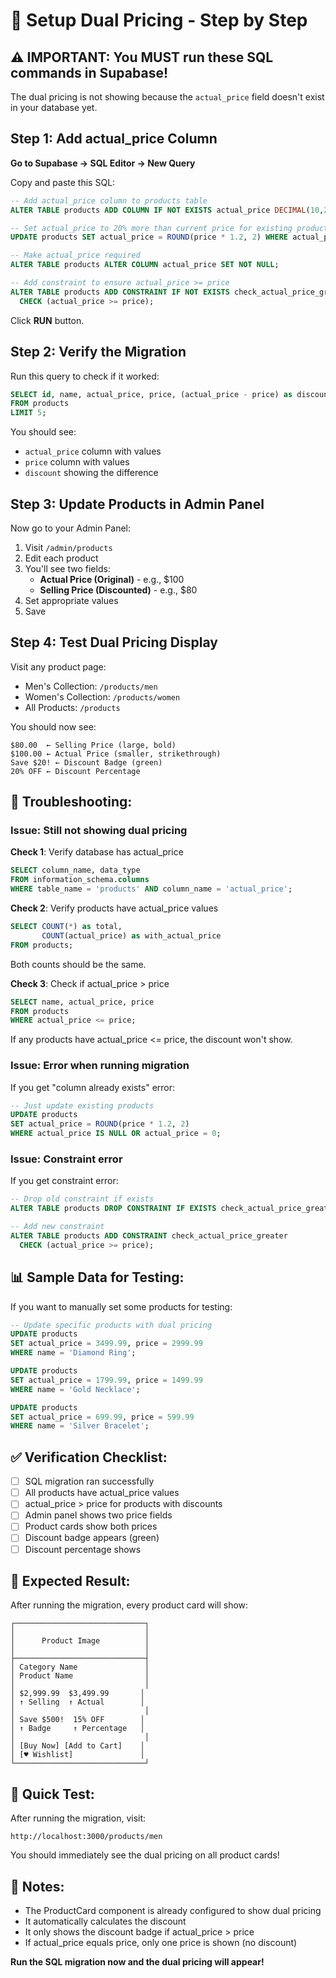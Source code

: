 # 🔧 Setup Dual Pricing - Step by Step

## ⚠️ IMPORTANT: You MUST run these SQL commands in Supabase!

The dual pricing is not showing because the `actual_price` field doesn't exist in your database yet.

## Step 1: Add actual_price Column

**Go to Supabase → SQL Editor → New Query**

Copy and paste this SQL:

```sql
-- Add actual_price column to products table
ALTER TABLE products ADD COLUMN IF NOT EXISTS actual_price DECIMAL(10,2);

-- Set actual_price to 20% more than current price for existing products
UPDATE products SET actual_price = ROUND(price * 1.2, 2) WHERE actual_price IS NULL;

-- Make actual_price required
ALTER TABLE products ALTER COLUMN actual_price SET NOT NULL;

-- Add constraint to ensure actual_price >= price
ALTER TABLE products ADD CONSTRAINT IF NOT EXISTS check_actual_price_greater 
  CHECK (actual_price >= price);
```

Click **RUN** button.

## Step 2: Verify the Migration

Run this query to check if it worked:

```sql
SELECT id, name, actual_price, price, (actual_price - price) as discount 
FROM products 
LIMIT 5;
```

You should see:
- `actual_price` column with values
- `price` column with values
- `discount` showing the difference

## Step 3: Update Products in Admin Panel

Now go to your Admin Panel:
1. Visit `/admin/products`
2. Edit each product
3. You'll see two fields:
   - **Actual Price (Original)** - e.g., $100
   - **Selling Price (Discounted)** - e.g., $80
4. Set appropriate values
5. Save

## Step 4: Test Dual Pricing Display

Visit any product page:
- Men's Collection: `/products/men`
- Women's Collection: `/products/women`
- All Products: `/products`

You should now see:
```
$80.00  ← Selling Price (large, bold)
$100.00 ← Actual Price (smaller, strikethrough)
Save $20! ← Discount Badge (green)
20% OFF ← Discount Percentage
```

## 🐛 Troubleshooting:

### Issue: Still not showing dual pricing

**Check 1**: Verify database has actual_price
```sql
SELECT column_name, data_type 
FROM information_schema.columns 
WHERE table_name = 'products' AND column_name = 'actual_price';
```

**Check 2**: Verify products have actual_price values
```sql
SELECT COUNT(*) as total, 
       COUNT(actual_price) as with_actual_price 
FROM products;
```

Both counts should be the same.

**Check 3**: Check if actual_price > price
```sql
SELECT name, actual_price, price 
FROM products 
WHERE actual_price <= price;
```

If any products have actual_price <= price, the discount won't show.

### Issue: Error when running migration

If you get "column already exists" error:
```sql
-- Just update existing products
UPDATE products 
SET actual_price = ROUND(price * 1.2, 2) 
WHERE actual_price IS NULL OR actual_price = 0;
```

### Issue: Constraint error

If you get constraint error:
```sql
-- Drop old constraint if exists
ALTER TABLE products DROP CONSTRAINT IF EXISTS check_actual_price_greater;

-- Add new constraint
ALTER TABLE products ADD CONSTRAINT check_actual_price_greater 
  CHECK (actual_price >= price);
```

## 📊 Sample Data for Testing:

If you want to manually set some products for testing:

```sql
-- Update specific products with dual pricing
UPDATE products 
SET actual_price = 3499.99, price = 2999.99 
WHERE name = 'Diamond Ring';

UPDATE products 
SET actual_price = 1799.99, price = 1499.99 
WHERE name = 'Gold Necklace';

UPDATE products 
SET actual_price = 699.99, price = 599.99 
WHERE name = 'Silver Bracelet';
```

## ✅ Verification Checklist:

- [ ] SQL migration ran successfully
- [ ] All products have actual_price values
- [ ] actual_price > price for products with discounts
- [ ] Admin panel shows two price fields
- [ ] Product cards show both prices
- [ ] Discount badge appears (green)
- [ ] Discount percentage shows

## 🎯 Expected Result:

After running the migration, every product card will show:

```
┌─────────────────────────────┐
│                             │
│      Product Image          │
│                             │
├─────────────────────────────┤
│ Category Name               │
│ Product Name                │
│                             │
│ $2,999.99  $3,499.99       │
│ ↑ Selling  ↑ Actual        │
│                             │
│ Save $500!  15% OFF        │
│ ↑ Badge     ↑ Percentage   │
│                             │
│ [Buy Now] [Add to Cart]    │
│ [♥ Wishlist]               │
└─────────────────────────────┘
```

## 🚀 Quick Test:

After running the migration, visit:
```
http://localhost:3000/products/men
```

You should immediately see the dual pricing on all product cards!

## 📝 Notes:

- The ProductCard component is already configured to show dual pricing
- It automatically calculates the discount
- It only shows the discount badge if actual_price > price
- If actual_price equals price, only one price is shown (no discount)

**Run the SQL migration now and the dual pricing will appear!**
